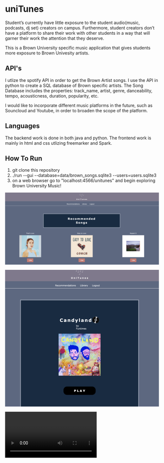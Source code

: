 # uniTunes

Student’s currently have little exposure to the student audio(music, podcasts, dj set) creators on campus.
Furthermore, student creators don’t have a platform to share their work with other students in a way that 
will garner their work the attention that they deserve.

This is a Brown University specific music application that gives students more exposure to Brown Univesity artists. 

## API's 

I utlize the spotify API in order to get the Brown Artist songs. I use the API in python to create a SQL database of 
Brown specific artists. The Song Database includes the properties: track_name, artist, genre, danceability, tempo, 
acousticness, duration, popularity, etc. 

I would like to incorporate different music platforms in the future, such as Souncloud and Youtube, in order 
to broaden the scope of the platform. 

## Languages 

The backend work is done in both java and python. The frontend work is mainly in html and css utlizing 
freemarker and Spark. 

## How To Run

1. git clone this repository 
2. ./run --gui --database=data/brown_songs.sqlite3 --users=users.sqlite3
3. on a web browser go to "localhost:4566/unitunes" and begin exploring Brown University Music!

![Recommended Song Page](home.png)

![Recommended Song Page](song.png)


![Video](page_recording.mov)


